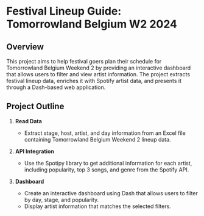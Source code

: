 # Festival Lineup Guide: Tomorrowland Belgium W2 2024

## Overview

This project aims to help festival goers plan their schedule for Tomorrowland Belgium Weekend 2 by providing an interactive dashboard that allows users to filter and view artist information. The project extracts festival lineup data, enriches it with Spotify artist data, and presents it through a Dash-based web application.

## Project Outline

1. **Read Data**
   - Extract stage, host, artist, and day information from an Excel file containing Tomorrowland Belgium Weekend 2 lineup data.

2. **API Integration**
   - Use the Spotipy library to get additional information for each artist, including popularity, top 3 songs, and genre from the Spotify API.

3. **Dashboard**
   - Create an interactive dashboard using Dash that allows users to filter by day, stage, and popularity.
   - Display artist information that matches the selected filters.
